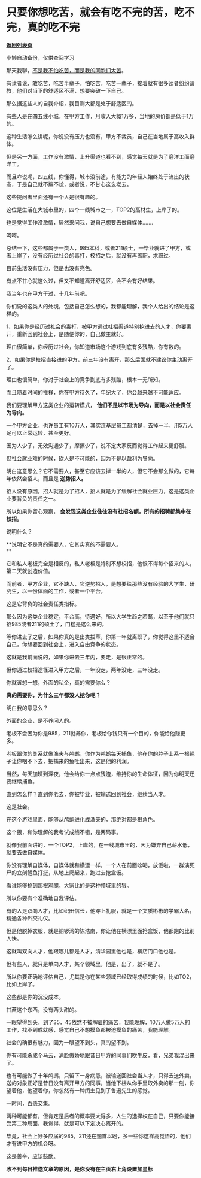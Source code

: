 # 只要你想吃苦，就会有吃不完的苦，吃不完，真的吃不完

[**返回列表页**](/gzh/记忆承载)

小懒自动备份，仅供查阅学习

那天我聊，[不是我不怕吃苦，而是我的同胞们太苦](http://mp.weixin.qq.com/s?__biz=MzU0MjYwNDU2Mw==&mid=2247513318&idx=1&sn=16336d6c145ce1772f32aaae4b9b0c87&chksm=fb1ad89acc6d518c8571c72906f67a88db7033855dbd207f23920490c0d8f252d3f1cf939613&scene=21#wechat_redirect)。  

有读者说，敢吃苦，吃苦半辈子，怕吃苦，吃苦一辈子，接着就有很多读者纷纷请教，他们对当下的舒适区不满，想要突破一下自己。

那么据这些人的自我介绍，我目测大都是处于舒适区的。  

有些人是在四五线小城，在甲方工作，月收入大概1万多，当地的房价都是低于1万的。  

这种生活怎么讲呢，你说没有压力也没有，甲方不裁员，自己在当地属于高收入群体。  

但是另一方面，工作没有激情，上升渠道也看不到，感觉每天就是为了磨洋工而磨洋工。  

而且咋说呢，四五线，你懂得，城市没前途，有能力的年轻人始终处于流出的状态，于是自己就不尴不尬，或者说，不甘心这么老去。

这些提问者里面还有一个人是很有趣的。  

这位是生活在大城市里的，四个一线城市之一，TOP2的高材生，上岸了的。  

也是觉得工作没激情，居然来问我，说自己想要去做自媒体.......  

呵呵。  

总结一下，这些都属于一类人，985本科，或者211硕士，一毕业就进了甲方，或者上岸了，没有经历过社会的毒打，校招之后，就没有再离职，求职过。  

目前生活没有压力，但是也没有亮色。  

有点不甘心就这么过，但又不知道离开舒适区，会不会有好结果。

我当年也在甲方干过，十几年前吧。  

你们说的这类人的处境，包括自己怎么想的，我都能理解，我个人给出的结论是这样的。

1、如果你是经历过社会的毒打，被甲方通过社招渠道特别挖进去的人才，你要离开，重新回到社会上，是随便你的，自己做主就好。

理由很简单，你经历过社会，你知道市场这个游戏到底有多残酷，你有数的。

2、如果你是校招直接进的甲方，前三年没有离开，那么后面就不建议你主动离开了。  

理由也很简单，你对于社会上的竞争到底有多残酷，根本一无所知。

而且随着时间的推移，你在甲方待久了，年纪大了，你会越来越不可能适应。

我们要理解甲方这类企业的运转模式， **他们不是以市场为导向，而是以社会责任为导向。**  

一个甲方企业，也许员工有10万人，其实连基层员工都清楚，去掉一半，用5万人足可以正常运转，甚至更好。  

因为人少了，无效沟通少了，摩擦少了，说不定大家反而觉得工作起来更舒服。

但社会就业难的时候，砍人是不可能的，因为不是以盈利为导向。

明白这意思么？它不需要人，甚至它应该去掉一半的人，但它不会那么做的，它每年依然会招人，而且是 **逆势招人。**

招人没有原因，招人就是为了招人，招人就是为了缓解社会就业压力，这是这类企业要背负的责任之一。  

所以如果你留心观察， **会发现这类企业往往没有社招名额，所有的招聘都集中在校招。**

说明什么？

 **说明它不是真的需要人，它其实真的不需要人。  
**

它和私人老板完全是相反的，私人老板是特别不想校招，他恨不得每个招来的人，第二天就创造价值。

而前者，甲方企业，它不缺人，它逆势招人，是想要给那些没有经验的大学生，研究生，以一份体面的工作，或者一个平台。

这是它背负的社会责任类指标。

那么因为这类企业稳定，平台高，待遇好，所以大学生趋之若鹜，以至于他们就只招985或者211的硕士了，门槛是这么来的。  

等你进去了之后，如果你真的是出类拔萃，你第一年就离职了，你觉得这里不适合自己，你想要回到社会上，进入自由竞争的状态。

这就是我前面说的，如果你进去三年内，要走，是很正常的。  

但你通过校招途径进入甲方之后，一年没走，两年没走，三年没走。

你就该想一想，外面的私企，真的需要你么？  

 **真的需要你，为什么三年都没人挖你呢？**

明白我的意思么？  

外面的企业，是不养闲人的。

老板不会因为你是985，211就养你，老板给你钱只有一个目的，你能给他赚更多。  

老板跟你的关系就像渔夫与鸬鹚，你作为鸬鹚每天捕鱼，他在你的脖子上系一根绳子让你咽不下去，把捕来的鱼吐出来，这是他的利润。

当然，每天加班到深夜，他会给你一点点残渣，维持你的生命体征，因为你明天还要继续捕鱼。  

直到怎么样？直到你老去，你被毕业，被输送回到社会，继续当人才。  

这是社会。  

在这个游戏里面，能够从鸬鹚进化成渔夫的，那绝对都是狠角色。

这个狠，和你理解的我考试成绩不错，是两码事。  

就像我前面讲的，一个TOP2，上岸的，在一线城市里的，因为嫌弃自己薪水低，就要去做自媒体。  

你没有理解自媒体，自媒体就和横漂一样，一个人在前面吆喝，放饭啦，一群演死尸的立刻鲤鱼打挺，从地上爬起来，跑过去抢盒饭。  

看谁能够抢到那根鸡腿，大家比的是这种领域里的狠。  

所以你要有个准确地自我评估。  

有的人是双向人才，比如织田信长，他穿上礼服，就是一个文质彬彬的学霸大名，精通各种外交礼仪。

但是他脱掉衣服，就是铜锣湾的陈浩南，你让他在横漂里面抢盒饭，他都跑的比别人快。

这就叫双向人才，他跟哪儿都是人才，清华园里他也是，横店门口他也是。

但有些人，就只是单向人才，某个领域里，他是，出了，就不是了。  

所以你要正确地评估自己，尤其是你在某些领域已经取得成绩的时候，比如TO2，比如上岸了。  

这些都是你的沉没成本。  

甘蔗这个东西，没有两头甜的。  

一眼望得到头，到了35，45依然不被解雇的痛苦，我能理解，10万人做5万人的工作，找不到成就感，感觉自己不想摸鱼都被迫摸鱼的痛苦，我能理解。

社会的确很有魅力，因为一眼望不到头，真的望不到。  

你有可能杀成个马云，满脸傲娇地跟昔日甲方的同事们吹牛皮，看，兄弟我混出来了。

也有可能做了十年鸬鹚，只留下一身病患，被输送回社会当人才，只得去送外卖，送的对象正好是昔日没有离开甲方的同事，当他下楼从你手里取外卖的那一刻，你望着他，他望着你，你忽然有一种闰土见到了鲁迅先生的感觉。

一时间，百感交集。  

两种可能都有，但肯定是后者的概率要大得多，人生的选择权在自己，只要你能接受第二种局面，我觉得，就是可以下定决心离开的。  

毕竟，社会上好多应届的985，211还在翘首以盼，多一些你这样高觉悟的，他们才有进甲方的机会呀。  

这是善举，应该鼓励。

 **收不到每日推送文章的原因，是你没有在主页右上角设置加星标**

